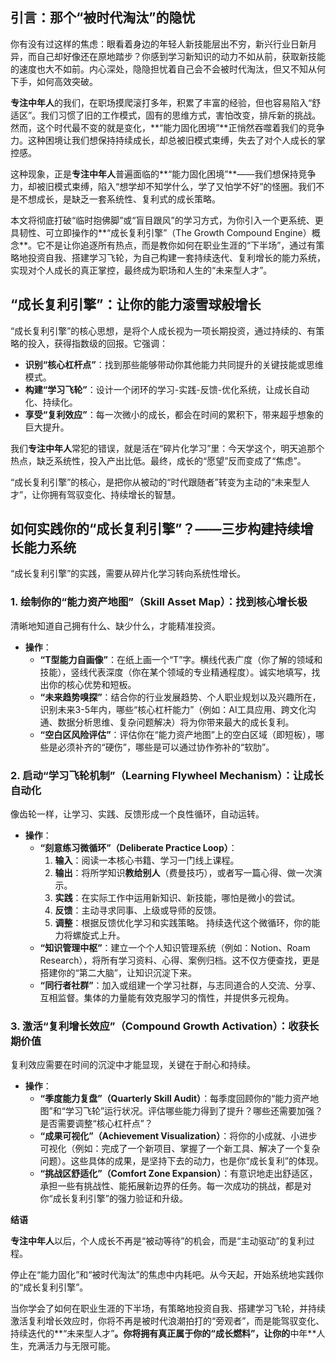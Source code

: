 ## **引言：那个“被时代淘汰”的隐忧**

你有没有过这样的焦虑：眼看着身边的年轻人新技能层出不穷，新兴行业日新月异，而自己却好像还在原地踏步？你感到学习新知识的动力不如从前，获取新技能的速度也大不如前。内心深处，隐隐担忧着自己会不会被时代淘汰，但又不知从何下手，如何高效突破。

**专注中年人**的我们，在职场摸爬滚打多年，积累了丰富的经验，但也容易陷入“舒适区”。我们习惯了旧的工作模式，固有的思维方式，害怕改变，排斥新的挑战。然而，这个时代最不变的就是变化，**“能力固化困境”**正悄然吞噬着我们的竞争力。这种困境让我们想保持持续成长，却总被旧模式束缚，失去了对个人成长的掌控感。

这种现象，正是**专注中年人**普遍面临的**“能力固化困境”**——我们想保持竞争力，却被旧模式束缚，陷入“想学却不知学什么，学了又怕学不好”的怪圈。我们不是不想成长，是缺乏一套系统性、复利式的成长策略。

本文将彻底打破“临时抱佛脚”或“盲目跟风”的学习方式，为你引入一个更系统、更具韧性、可立即操作的**“成长复利引擎”（The Growth Compound Engine）概念**。它不是让你追逐所有热点，而是教你如何在职业生涯的“下半场”，通过有策略地投资自我、搭建学习飞轮，为自己构建一套持续迭代、复利增长的能力系统，实现对个人成长的真正掌控，最终成为职场和人生的“未来型人才”。

## **“成长复利引擎”：让你的能力滚雪球般增长**

“成长复利引擎”的核心思想，是将个人成长视为一项长期投资，通过持续的、有策略的投入，获得指数级的回报。它强调：

* **识别“核心杠杆点”**：找到那些能够带动你其他能力共同提升的关键技能或思维模式。
* **构建“学习飞轮”**：设计一个闭环的学习-实践-反馈-优化系统，让成长自动化、持续化。
* **享受“复利效应”**：每一次微小的成长，都会在时间的累积下，带来超乎想象的巨大提升。

我们**专注中年人**常犯的错误，就是活在“碎片化学习”里：今天学这个，明天追那个热点，缺乏系统性，投入产出比低。最终，成长的“愿望”反而变成了“焦虑”。

“成长复利引擎”的核心，是把你从被动的“时代跟随者”转变为主动的“未来型人才”，让你拥有驾驭变化、持续增长的智慧。

## **如何实践你的“成长复利引擎”？——三步构建持续增长能力系统**

“成长复利引擎”的实践，需要从碎片化学习转向系统性增长。

### **1. 绘制你的“能力资产地图”（Skill Asset Map）：找到核心增长极**

清晰地知道自己拥有什么、缺少什么，才能精准投资。

* **操作**：
    * **“T型能力自画像”**：在纸上画一个“T”字。横线代表广度（你了解的领域和技能），竖线代表深度（你在某个领域的专业精通程度）。诚实地填写，找出你的核心优势和短板。
    * **“未来趋势嗅探”**：结合你的行业发展趋势、个人职业规划以及兴趣所在，识别未来3-5年内，哪些“核心杠杆能力”（例如：AI工具应用、跨文化沟通、数据分析思维、复杂问题解决）将为你带来最大的成长复利。
    * **“空白区风险评估”**：评估你在“能力资产地图”上的空白区域（即短板），哪些是必须补齐的“硬伤”，哪些是可以通过协作弥补的“软肋”。

### **2. 启动“学习飞轮机制”（Learning Flywheel Mechanism）：让成长自动化**

像齿轮一样，让学习、实践、反馈形成一个良性循环，自动运转。

* **操作**：
    * **“刻意练习微循环”（Deliberate Practice Loop）**：
        1.  **输入**：阅读一本核心书籍、学习一门线上课程。
        2.  **输出**：将所学知识**教给别人**（费曼技巧），或者写一篇心得、做一次演示。
        3.  **实践**：在实际工作中运用新知识、新技能，哪怕是微小的尝试。
        4.  **反馈**：主动寻求同事、上级或导师的反馈。
        5.  **调整**：根据反馈优化学习和实践策略。
        持续迭代这个微循环，你的能力将螺旋式上升。
    * **“知识管理中枢”**：建立一个个人知识管理系统（例如：Notion、Roam Research），将所有学习资料、心得、案例归档。这不仅方便查找，更是搭建你的“第二大脑”，让知识沉淀下来。
    * **“同行者社群”**：加入或组建一个学习社群，与志同道合的人交流、分享、互相监督。集体的力量能有效克服学习的惰性，并提供多元视角。

### **3. 激活“复利增长效应”（Compound Growth Activation）：收获长期价值**

复利效应需要在时间的沉淀中才能显现，关键在于耐心和持续。

* **操作**：
    * **“季度能力复盘”（Quarterly Skill Audit）**：每季度回顾你的“能力资产地图”和“学习飞轮”运行状况。评估哪些能力得到了提升？哪些还需要加强？是否需要调整“核心杠杆点”？
    * **“成果可视化”（Achievement Visualization）**：将你的小成就、小进步可视化（例如：完成了一个新项目、掌握了一个新工具、解决了一个复杂问题）。这些具体的成果，是坚持下去的动力，也是你“成长复利”的体现。
    * **“挑战区舒适化”（Comfort Zone Expansion）**：有意识地走出舒适区，承担一些有挑战性、能拓展新边界的任务。每一次成功的挑战，都是对你“成长复利引擎”的强力验证和升级。

**结语**

**专注中年人**以后，个人成长不再是“被动等待”的机会，而是“主动驱动”的复利过程。

停止在“能力固化”和“被时代淘汰”的焦虑中内耗吧。从今天起，开始系统地实践你的“成长复利引擎”。

当你学会了如何在职业生涯的下半场，有策略地投资自我、搭建学习飞轮，并持续激活复利增长效应时，你将不再是被时代浪潮拍打的“旁观者”，而是能驾驭变化、持续迭代的**“未来型人才”**。你将拥有真正属于你的“成长燃料”，让你的**中年**人生，充满活力与无限可能。

